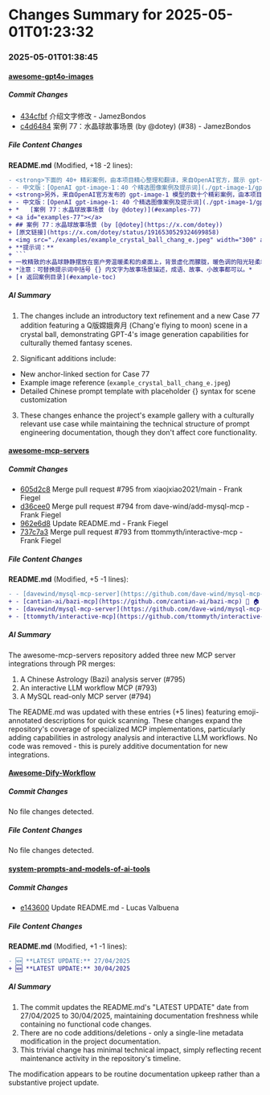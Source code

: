 # Changes Summary for 2025-05-01T01:23:32

### 2025-05-01T01:38:45

#### [awesome-gpt4o-images](https://github.com/jamez-bondos/awesome-gpt4o-images)

##### Commit Changes

- [434cfbf](https://github.com/jamez-bondos/awesome-gpt4o-images/commit/434cfbff4be734f8c17ce25fc43f6fa51eb23331) 介绍文字修改 - JamezBondos
- [c4d6484](https://github.com/jamez-bondos/awesome-gpt4o-images/commit/c4d648479bc4e581b935b46d702e9eeb5c826e14) 案例 77：水晶球故事场景 (by @dotey) (#38) - JamezBondos


##### File Content Changes

**README.md** (Modified, +18 -2 lines):

```diff
- <strong>下面的 40+ 精彩案例，由本项目精心整理和翻译，来自OpenAI官方，展示 gpt‑image‑1 的强大能力。请戳👇</strong>
- - 中文版：[OpenAI gpt-image-1：40 个精选图像案例及提示词](./gpt-image-1/gpt-image-1.md)
+ <strong>另外，来自OpenAI官方发布的 gpt‑image‑1 模型的数十个精彩案例，由本项目精心整理和翻译，查看请戳👇</strong>
+ - 中文版：[OpenAI gpt-image-1: 40 个精选图像案例及提示词](./gpt-image-1/gpt-image-1.md)
+ *   [案例 77：水晶球故事场景 (by @dotey)](#examples-77)
+ <a id="examples-77"></a>
+ ## 案例 77：水晶球故事场景 (by [@dotey](https://x.com/dotey))
+ [原文链接](https://x.com/dotey/status/1916530529324699858)
+ <img src="./examples/example_crystal_ball_chang_e.jpeg" width="300" alt="水晶球内呈现嫦娥奔月主题的迷你立体 Q 版世界">
+ **提示词：**
+ ```
+ 一枚精致的水晶球静静摆放在窗户旁温暖柔和的桌面上，背景虚化而朦胧，暖色调的阳光轻柔地穿透水晶球，折射出点点金光，温暖地照亮了四周的微暗空间。水晶球内部自然地呈现出一个以 {嫦娥奔月} 为主题的迷你立体世界，细腻精美而梦幻的3D景观，人物与物体皆是可爱的Q版造型，精致而美观，彼此之间充满灵动的情感互动。整体氛围充满了东亚奇幻色彩，细节极为丰富，呈现出魔幻现实主义般的奇妙质感。整个场景如诗如梦，华美而典雅，散发着温馨柔和的光芒，仿佛在温暖的光影中被赋予了生命。
+ *注意：可替换提示词中括号 {} 内文字为故事场景描述，成语、故事、小故事都可以。*
+ [⬆️ 返回案例目录](#example-toc)
```



##### AI Summary

1. The changes include an introductory text refinement and a new Case 77 addition featuring a Q版嫦娥奔月 (Chang'e flying to moon) scene in a crystal ball, demonstrating GPT-4's image generation capabilities for culturally themed fantasy scenes.

2. Significant additions include:
- New anchor-linked section for Case 77
- Example image reference (`example_crystal_ball_chang_e.jpeg`)
- Detailed Chinese prompt template with placeholder {} syntax for scene customization

3. These changes enhance the project's example gallery with a culturally relevant use case while maintaining the technical structure of prompt engineering documentation, though they don't affect core functionality.

#### [awesome-mcp-servers](https://github.com/punkpeye/awesome-mcp-servers)

##### Commit Changes

- [605d2c8](https://github.com/punkpeye/awesome-mcp-servers/commit/605d2c87a8aeefea5f05998f05c6cb25471e47dd) Merge pull request #795 from xiaojxiao2021/main - Frank Fiegel
- [d36cee0](https://github.com/punkpeye/awesome-mcp-servers/commit/d36cee0178f08bb41bc1cd0c19b6dfb05447e45a) Merge pull request #794 from dave-wind/add-mysql-mcp - Frank Fiegel
- [962e6d8](https://github.com/punkpeye/awesome-mcp-servers/commit/962e6d8f2eb05c8e9a1ce050ffcae20098545fe8) Update README.md - Frank Fiegel
- [737c7a3](https://github.com/punkpeye/awesome-mcp-servers/commit/737c7a3c70532b97485184b2e351fb71f17286b2) Merge pull request #793 from ttommyth/interactive-mcp - Frank Fiegel


##### File Content Changes

**README.md** (Modified, +5 -1 lines):

```diff
- - [davewind/mysql-mcp-server](https://github.com/dave-wind/mysql-mcp-server) 🏎️ 🏠 A user-friendly read-only mysql mcp server for cursor and n8n...
+ - [cantian-ai/bazi-mcp](https://github.com/cantian-ai/bazi-mcp) 📇 🏠 ☁️ 🍎 🪟 - Provides comprehensive and accurate Bazi (Chinese Astrology) charting and analysis
+ - [davewind/mysql-mcp-server](https://github.com/dave-wind/mysql-mcp-server) 🏎️ 🏠 A – user-friendly read-only mysql mcp server for cursor and n8n...
+ - [ttommyth/interactive-mcp](https://github.com/ttommyth/interactive-mcp) 📇 🏠 🍎 🪟 🐧 - Enables interactive LLM workflows by adding local user prompts and chat capabilities directly into the MCP loop.
```



##### AI Summary

The awesome-mcp-servers repository added three new MCP server integrations through PR merges:  
1. A Chinese Astrology (Bazi) analysis server (#795)  
2. An interactive LLM workflow MCP (#793)  
3. A MySQL read-only MCP server (#794)  

The README.md was updated with these entries (+5 lines) featuring emoji-annotated descriptions for quick scanning. These changes expand the repository's coverage of specialized MCP implementations, particularly adding capabilities in astrology analysis and interactive LLM workflows. No code was removed - this is purely additive documentation for new integrations.

#### [Awesome-Dify-Workflow](https://github.com/svcvit/Awesome-Dify-Workflow)

##### Commit Changes

No file changes detected.

##### File Content Changes

No file changes detected.

#### [system-prompts-and-models-of-ai-tools](https://github.com/x1xhlol/system-prompts-and-models-of-ai-tools)

##### Commit Changes

- [e143600](https://github.com/x1xhlol/system-prompts-and-models-of-ai-tools/commit/e143600af39385896d118aa67faa3f8d0a24eda8) Update README.md - Lucas Valbuena


##### File Content Changes

**README.md** (Modified, +1 -1 lines):

```diff
- 🆕 **LATEST UPDATE:** 27/04/2025
+ 🆕 **LATEST UPDATE:** 30/04/2025
```



##### AI Summary

1. The commit updates the README.md's "LATEST UPDATE" date from 27/04/2025 to 30/04/2025, maintaining documentation freshness while containing no functional code changes.  
2. There are no code additions/deletions - only a single-line metadata modification in the project documentation.  
3. This trivial change has minimal technical impact, simply reflecting recent maintenance activity in the repository's timeline.  

The modification appears to be routine documentation upkeep rather than a substantive project update.
